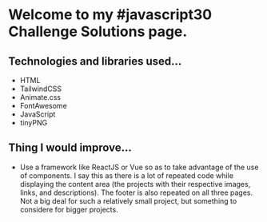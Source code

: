 # Welcome to my #javascript30 Challenge Solutions page.

## Technologies and libraries used...

- HTML
- TailwindCSS
- Animate.css
- FontAwesome
- JavaScript
- tinyPNG

## Thing I would improve...

- Use a framework like ReactJS or Vue so as to take advantage of the use of components. I say this as there is a lot of repeated code while displaying the content area (the projects with their respective images, links, and descriptions). The footer is also repeated on all three pages. Not a big deal for such a relatively small project, but something to considere for bigger projects.
